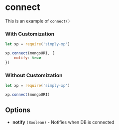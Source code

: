 # connect

This is an example of `connect()`

### With Customization

```js
let xp = require('simply-xp')

xp.connect(mongoURI, {
	notify: true
})
```

### Without Customization

```js
let xp = require('simply-xp')

xp.connect(mongoURI)
```

## Options

- **notify** `(Boolean)` - Notifies when DB is connected
